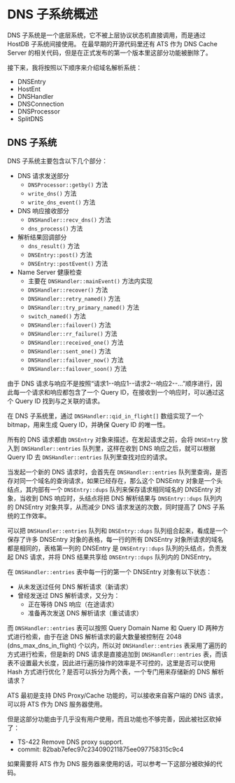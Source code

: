 # DNS 子系统概述

DNS 子系统是一个底层系统，它不被上层协议状态机直接调用，而是通过 HostDB 子系统间接使用。
在最早期的开源代码里还有 ATS 作为 DNS Cache Server 的相关代码，但是在正式发布的第一个版本里这部分功能被删除了。

接下来，我将按照以下顺序来介绍域名解析系统：

- DNSEntry
- HostEnt
- DNSHandler
- DNSConnection
- DNSProcessor
- SplitDNS

## DNS 子系统

DNS 子系统主要包含以下几个部分：

- DNS 请求发送部分
  - `DNSProcessor::getby()` 方法
  - `write_dns()` 方法
  - `write_dns_event()` 方法
- DNS 响应接收部分
  - `DNSHandler::recv_dns()` 方法
  - `dns_process()` 方法
- 解析结果回调部分
  - `dns_result()` 方法
  - `DNSEntry::post()` 方法
  - `DNSEntry::postEvent()` 方法
- Name Server 健康检查
  - 主要在 `DNSHandler::mainEvent()` 方法内实现
  - `DNSHandler::recover()` 方法
  - `DNSHandler::retry_named()` 方法
  - `DNSHandler::try_primary_named()` 方法
  - `switch_named()` 方法
  - `DNSHandler::failover()` 方法
  - `DNSHandler::rr_failure()` 方法
  - `DNSHandler::received_one()` 方法
  - `DNSHandler::sent_one()` 方法
  - `DNSHandler::failover_now()` 方法
  - `DNSHandler::failover_soon()` 方法

由于 DNS 请求与响应不是按照“请求1--响应1--请求2--响应2--...”顺序进行，因此每一个请求和响应都包含了一个 Query ID，在接收到一个响应时，可以通过这个 Query ID 找到与之关联的请求。

在 DNS 子系统里，通过 `DNSHandler::qid_in_flight[]` 数组实现了一个 bitmap，用来生成 Query ID，并确保 Query ID 的唯一性。

所有的 DNS 请求都由 `DNSEntry` 对象来描述，在发起请求之前，会将 `DNSEntry` 放入到 `DNSHandler::entries` 队列里，这样在收到 DNS 响应之后，就可以根据 Query ID 去 `DNSHandler::entries` 队列里查找对应的请求。

当发起一个新的 DNS 请求时，会首先在 `DNSHandler::entries` 队列里查询，是否存对同一个域名的查询请求，如果已经存在，那么这个 DNSEntry 对象是一个头结点，其内部有一个 `DNSEntry::dups` 队列来保存请求相同域名的 DNSEntry 对象，当收到 DNS 响应时，头结点将把 DNS 解析结果与 `DNSEntry::dups` 队列内的 DNSEntry 对象共享，从而减少 DNS 请求发送的次数，同时提高了 DNS 子系统的工作效率。

可以把 `DNSHandler::entries` 队列和 `DNSEntry::dups` 队列组合起来，看成是一个保存了许多 DNSEntry 对象的表格，每一行的所有 DNSEntry 对象所请求的域名都是相同的，表格第一列的 DNSEntry 是 `DNSEntry::dups` 队列的头结点，负责发起 DNS 请求，并将 DNS 结果共享给 `DNSEntry::dups` 队列内的 DNSEntry。

在 `DNSHandler::entries` 表中每一行的第一个 DNSEntry 对象有以下状态：

- 从未发送过任何 DNS 解析请求（新请求）
- 曾经发送过 DNS 解析请求，又分为：
  - 正在等待 DNS 响应（在途请求）
  - 准备再次发送 DNS 解析请求（重试请求）

而 `DNSHandler::entries` 表可以按照 Query Domain Name 和 Query ID 两种方式进行检索，由于在途 DNS 解析请求的最大数量被控制在 2048 (dns_max_dns_in_flight) 个以内，所以对 `DNSHandler::entries` 表采用了遍历的方式进行检索，但是新的 DNS 请求是直接追加到 `DNSHandler::entries` 表，而该表不设置最大长度，因此进行遍历操作的效率是不可控的，这里是否可以使用 Hash 方式进行优化？是否可以拆分为两个表，一个专门用来存储新的 DNS 解析请求？

ATS 最初是支持 DNS Proxy/Cache 功能的，可以接收来自客户端的 DNS 请求，可以将 ATS 作为 DNS 服务器使用。

但是这部分功能由于几乎没有用户使用，而且功能也不够完善，因此被社区砍掉了：

- TS-422 Remove DNS proxy support.
- commit: 82bab7efec97c234090211875ee097758315c9c4

如果需要将 ATS 作为 DNS 服务器来使用的话，可以参考一下这部分被砍掉的代码。

